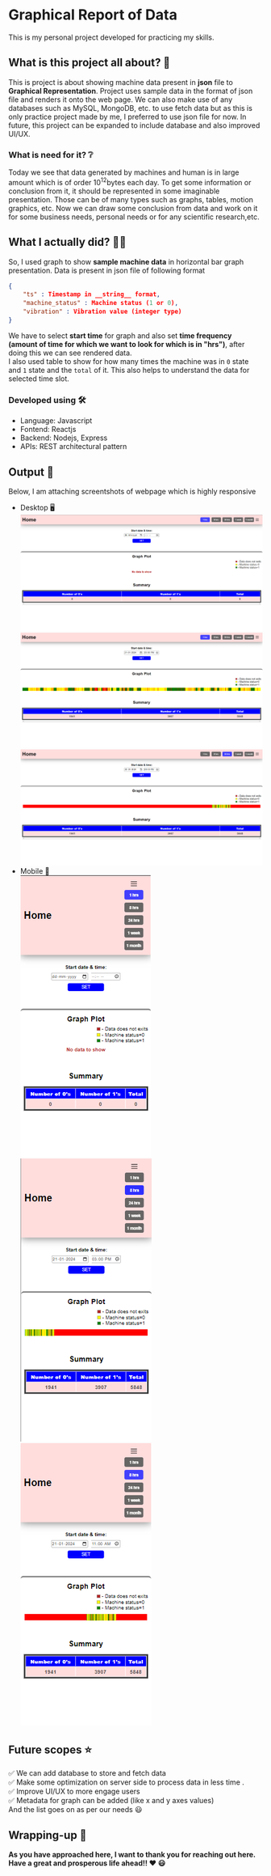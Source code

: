 # Graphical Report of Data

This is my personal project developed for practicing my skills.

## What is this project all about? :thinking:

This is project is about showing machine data present in **json** file to **Graphical Representation**. Project uses sample data in the format of json file and renders it onto the web page. We can also make use of any databases such as MySQL, MongoDB, etc. to use fetch data but as this is only practice project made by me, I preferred to use json file for now. In future, this project can be expanded to include database and also improved UI/UX.

### What is need for it? :grey_question:

Today we see that data generated by machines and human is in large amount which is of order 10<sup>12</sup>bytes each day. To get some information or conclusion from it, it should be represented in some imaginable presentation. Those can be of many types such as graphs, tables, motion graphics, etc. Now we can draw some conclusion from data and work on it for some business needs, personal needs or for any scientific research,etc.

## What I actually did? :man_technologist:

So, I used graph to show **sample machine data** in horizontal bar graph presentation. Data is present in json file of following format

```json
{
    "ts" : Timestamp in __string__ format,
    "machine_status" : Machine status (1 or 0),
    "vibration" : Vibration value (integer type)
}
```

We have to select **start time** for graph and also set **time frequency** **(amount of time for which we want to look for which is in "hrs")**, after doing this we can see rendered data.\
I also used table to show for how many times the machine was in `0` state and `1` state and the `total` of it. This also helps to understand the data for selected time slot.

### Developed using :hammer_and_wrench:

- Language: Javascript
- Fontend: Reactjs
- Backend: Nodejs, Express
- APIs: REST architectural pattern

## Output :baby:

Below, I am attaching screentshots of webpage which is highly responsive

- Desktop :desktop_computer:\
  ![Desktop: Server is not running](</Screenshots/Desktop/Desktop%20(1).png>)\
  ![Desktop: Start time is 2024-01-21 03:00PM and frequency is 1hrs](</Screenshots/Desktop/Desktop%20(2).png>)\
  ![Desktop: Start time is 2024-01-20 08:00PM and frequency is 24hrs](</Screenshots/Desktop/Desktop%20(3).png>)
- Mobile :iphone:\
  ![Mobile: Server is not running](</Screenshots/Mobile/Mobile%20(1).png>)\
  ![Mobile: Start time is 2024-01-21 03:00PM and frequency is 8hrs](</Screenshots/Mobile/Mobile%20(2).png>)\
  ![Mobile: Start time is 2024-01-21 11:00AM and frequency is 8hrs](</Screenshots/Mobile/Mobile%20(3).png>)

## Future scopes :star:

:white_check_mark: We can add database to store and fetch data\
:white_check_mark: Make some optimization on server side to process data in less time .\
:white_check_mark: Improve UI/UX to more engage users\
:white_check_mark: Metadata for graph can be added (like x and y axes values)\
And the list goes on as per our needs :smiley:

## Wrapping-up :scroll:

**As you have approached here, I want to thank you for reaching out here. Have a great and prosperous life ahead!! :heart: :smiley:**

